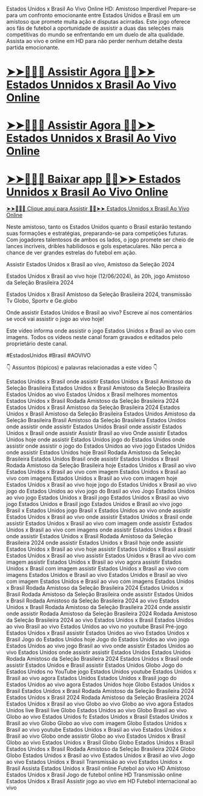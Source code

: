 Estados Unidos x Brasil Ao Vivo Online HD: Amistoso Imperdível
Prepare-se para um confronto emocionante entre Estados Unidos e Brasil em um amistoso que promete muita ação e disputas acirradas. Este jogo oferece aos fãs de futebol a oportunidade de assistir a duas das seleções mais competitivas do mundo se enfrentando em um duelo de alta qualidade. Assista ao vivo e online em HD para não perder nenhum detalhe desta partida emocionante.

[➤➤🔴✅📱 Assistir Agora 🔴✅➤➤ Estados Unnidos x Brasil Ao Vivo Online](https://megafute.com/futebol-ao-vivo-online-pela-internet/)
=======
[➤➤🔴✅📱 Assistir Agora 🔴✅➤➤ Estados Unnidos x Brasil Ao Vivo Online](https://megafute.com/futebol-ao-vivo-online-pela-internet/)
=======
[➤➤🔴✅📱 Baixar app 🔴✅➤➤ Estados Unnidos x Brasil Ao Vivo Online](https://mediaacesso.my.canva.site/megafute)
=======
[➤➤🔴✅📱 Clique aqui para Assistir 🔴✅➤➤ Estados Unnidos x Brasil Ao Vivo Online](https://megafute.com/futebol-ao-vivo-online-pela-internet/)

Neste amistoso, tanto os Estados Unidos quanto o Brasil estarão testando suas formações e estratégias, preparando-se para competições futuras. Com jogadores talentosos de ambos os lados, o jogo promete ser cheio de lances incríveis, dribles habilidosos e gols espetaculares. Não perca a chance de ver grandes estrelas do futebol em ação.

Assistir Estados Unidos x Brasil ao vivo, Amistoso da Seleção 2024

Estados Unidos x Brasil ao vivo hoje (12/06/2024), às 20h, jogo Amistoso da Seleção Brasileira 2024

Estados Unidos x Brasil Amistoso da Seleção Brasileira 2024, transmissão Tv Globo, Sportv e Ge.globo

Onde assistir Estados Unidos e Brasil ao vivo?
Escreve aí nos comentários se você vai assistir o jogo ao vivo hoje!

Este vídeo informa onde assistir o jogo Estados Unidos x Brasil ao vivo com imagens. Todos os vídeos neste canal foram gravados e editados pelo proprietário deste canal.

#EstadosUnidos #Brasil #AOVIVO

👇 Assuntos (tópicos) e palavras relacionadas a este vídeo 👇

Estados Unidos x Brasil onde assistir
Estados Unidos x Brasil Amistoso da Seleção Brasileira
Estados Unidos x Brasil Amistoso da Seleção Brasileira
Estados Unidos ao vivo
Estados Unidos x Brasil melhores momentos
Estados Unidos x Brasil Rodada Amistoso da Seleção Brasileira 2024
Estados Unidos x Brasil Amistoso da Seleção Brasileira 2024
Estados Unidos x Brasil Amistoso da Seleção Brasileira
Estados Unidos Amistoso da Seleção Brasileira
Brasil Amistoso da Seleção Brasileira
Estados Unidos onde assistir
onde assistir Estados Unidos
Brasil onde assistir
Estados Unidos x Brasil onde assistir
Assistir Brasil ao vivo
Onde assistir Estados Unidos hoje
onde assistir Estados Unidos
jogo do Estados Unidos onde assistir
onde assistir o jogo do Estados Unidos ao vivo
jogo Estados Unidos onde assistir
Estados Unidos hoje
Brasil Rodada Amistoso da Seleção Brasileira
Estados Unidos Brasil onde assistir
Estados Unidos x Brasil
Rodada Amistoso da Seleção Brasileira hoje
Estados Unidos x Brasil ao vivo
Estados Unidos x Brasil ao vivo com imagem
Estados Unidos x Brasil ao vivo com imagens
Estados Unidos x Brasil ao vivo com imagem hoje
Estados Unidos x Brasil ao vivo hoje
jogo do Estados Unidos x Brasil ao vivo
jogo do Estados Unidos ao vivo
jogo do Brasil ao vivo
Jogo Estados Unidos ao vivo
jogo Estados Unidos x Brasil
jogo Estados Unidos x Brasil ao vivo
jogo Estados Unidos e Brasil
jogo Estados Unidos e Brasil ao vivo
jogo Brasil x Estados Unidos
jogo Brasil x Estados Unidos ao vivo
onde assistir Estados Unidos x Brasil ao vivo
onde assistir Estados Unidos x Brasil
onde assistir Estados Unidos x Brasil ao vivo com imagem
onde assistir Estados Unidos x Brasil ao vivo com imagens
onde assistir Estados Unidos x Brasil
onde assistir Estados Unidos x Brasil Rodada Amistoso da Seleção Brasileira 2024
onde assistir Estados Unidos x Brasil hoje
onde assistir Estados Unidos x Brasil ao vivo hoje
assistir Estados Unidos x Brasil
assistir Estados Unidos x Brasil ao vivo
assistir Estados Unidos x Brasil ao vivo com imagem
assistir Estados Unidos x Brasil ao vivo agora
assistir Estados Unidos x Brasil com imagem
assistir Estados Unidos x Brasil ao vivo com imagens
Estados Unidos e Brasil ao vivo
Estados Unidos e Brasil ao vivo com imagem
Estados Unidos e Brasil ao vivo com imagens
Estados Unidos x Brasil Rodada Amistoso da Seleção Brasileira 2024
Estados Unidos x Brasil Rodada Amistoso da Seleção Brasileira onde assistir
Estados Unidos x Brasil Rodada Amistoso da Seleção Brasileira 2024 ao vivo
Estados Unidos x Brasil Rodada Amistoso da Seleção Brasileira 2024 onde assistir
onde assistir Rodada Amistoso da Seleção Brasileira 2024
Rodada Amistoso da Seleção Brasileira 2024
ao vivo Estados Unidos x Brasil
Estados Unidos ao vivo
Brasil ao vivo
Estados Unidos ao vivo no youtube
Brasil
Pré-jogo Estados Unidos x Brasil
assistir Estados Unidos ao vivo 
Estados Unidos x Brasil
Jogo do Estados Unidos hoje
Jogo do Estados Unidos ao vivo
jogo Estados Unidos ao vivo
jogo Brasil ao vivo
onde assistir Estados Unidos ao vivo
Estados Unidos onde assistir
assistir Estados Unidos
Estados Unidos Rodada Amistoso da Seleção Brasileira 2024
Estados Unidos x Brasil onde assistir
Estados Unidos e Brasil
assistir Estados Unidos Globo
Jogo do Estados Unidos no YouTube
jogo Estados Unidos youtube
Estados Unidos x Brasil ao vivo agora
Estados Unidos
Estados Unidos x
Brasil
jogo do Estados Unidos ao vivo agora
Estados Unidos hoje
Globo
Estados Unidos x Brasil
Estados Unidos x Brasil Rodada Amistoso da Seleção Brasileira 2024
Estados Unidos x Brasil 2024 Rodada Amistoso da Seleção Brasileira 2024
Estados Unidos x Brasil ao vivo
Globo ao vivo
Globo ao vivo agora
Estados Unidos live
Brasil live
Globo Estados Unidos ao vivo
Globo Brasil ao vivo
Globo ao vivo
Estados Unidos fc Estados Unidos x Brasil
Estados Unidos x Brasil ao vivo Globo
Globo ao vivo com imagem
Globo Estados Unidos x Brasil ao vivo
youtube Estados Unidos x Brasil ao vivo
Estados Unidos x Brasil ao vivo Globo
onde assistir Globo ao vivo
Estados Unidos x Brasil Globo ao vivo
Estados Unidos x Brasil Globo
Globo Estados Unidos x Brasil
Estados Unidos x Brasil Rodada Amistoso da Seleção Brasileira 2024 Globo
Globo Estados Unidos x Brasil ao vivo
Estados Unidos x Brasil ao vivo
Jogo ao vivo Estados Unidos x Brasil
Transmissão ao vivo Estados Unidos x Brasil
Assista Estados Unidos x Brasil online
Futebol ao vivo HD
Amistoso Estados Unidos x Brasil
Jogo de futebol online HD
Transmissão online Estados Unidos x Brasil
Assistir jogo ao vivo em HD
Futebol internacional ao vivo
